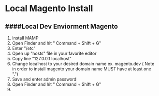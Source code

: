 Local Magento Install
=====================

####Local Dev Enviorment Magento
------------------------------------------

1. Install MAMP
2. Open Finder and hit " Command + Shift + G"
3. Enter "/etc"
4. Open up "hosts" file in your favorite editor
5. Copy line "127.0.0.1  localhost"
6. Change localhost to your desired domain name ex. magento.dev ( Note in order to install magento your domain name MUST have at least one ".")
7. Save and enter admin password
8. Open Finder and hit " Command + Shift + G"
9. 
